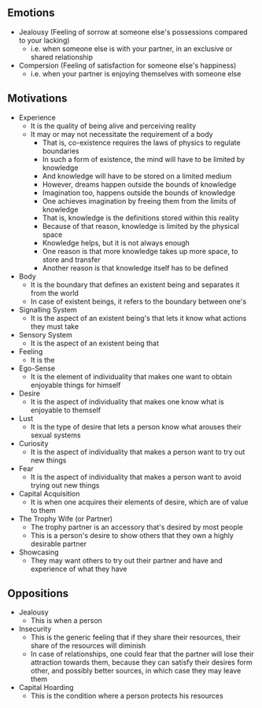 ## Emotions
- Jealousy (Feeling of sorrow at someone else's possessions compared to your lacking)
	- i.e. when someone else is with your partner, in an exclusive or shared relationship
- Compersion (Feeling of satisfaction for someone else's happiness)
	- i.e. when your partner is enjoying themselves with someone else
## Motivations
- Experience
	- It is the quality of being alive and perceiving reality
	- It may or may not necessitate the requirement of a body
		- That is, co-existence requires the laws of physics to regulate boundaries
		- In such a form of existence, the mind will have to be limited by knowledge
		- And knowledge will have to be stored on a limited medium
		- However, dreams happen outside the bounds of knowledge
		- Imagination too, happens outside the bounds of knowledge
		- One achieves imagination by freeing them from the limits of knowledge
		- That is, knowledge is the definitions stored within this reality
		- Because of that reason, knowledge is limited by the physical space
		- Knowledge helps, but it is not always enough
		- One reason is that more knowledge takes up more space, to store and transfer
		- Another reason is that knowledge itself has to be defined
- Body
	- It is the boundary that defines an existent being and separates it from the world
	- In case of existent beings, it refers to the boundary between one's 
- Signalling System
	- It is the aspect of an existent being's that lets it know what actions they must take
- Sensory System
	- It is the aspect of an existent being that
- Feeling
	- It is the 
- Ego-Sense
	- It is the element of individuality that makes one want to obtain enjoyable things for himself
- Desire
	- It is the aspect of individuality that makes one know what is enjoyable to themself
- Lust
	- It is the type of desire that lets a person know what arouses their sexual systems
- Curiosity
	- It is the aspect of individuality that makes a person want to try out new things
- Fear
	- It is the aspect of individuality that makes a person want to avoid trying out new things
- Capital Acquisition
	- It is when one acquires their elements of desire, which are of value to them
- The Trophy Wife (or Partner)
	- The trophy partner is an accessory that's desired by most people
	- This is a person's desire to show others that they own a highly desirable partner
- Showcasing
	- They may want others to try out their partner and have and experience of what they have
## Oppositions
- Jealousy
	- This is when a person
- Insecurity
	- This is the generic feeling that if they share their resources, their share of the resources will diminish
	- In case of relationships, one could fear that the partner will lose their attraction towards them, because they can satisfy their desires form other, and possibly better sources, in which case they may leave them
- Capital Hoarding
	- This is the condition where a person protects his resources